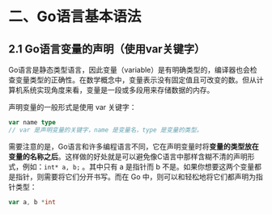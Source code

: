# 二、Go语言基本语法

## 2.1 Go语言变量的声明（使用var关键字）

Go语言是静态类型语言，因此变量（variable）是有明确类型的，编译器也会检查变量类型的正确性。在数学概念中，变量表示没有固定值且可改变的数。但从计算机系统实现角度来看，变量是一段或多段用来存储数据的内存。

声明变量的一般形式是使用 var 关键字：

```go
var name type
// var 是声明变量的关键字，name 是变量名，type 是变量的类型。
```



需要注意的是，Go语言和许多编程语言不同，它在声明变量时将**变量的类型放在变量的名称之后**。这样做的好处就是可以避免像C语言中那样含糊不清的声明形式，例如：`int* a, b;` 。其中只有 a 是指针而 b 不是。如果你想要这两个变量都是指针，则需要将它们分开书写。而在 Go 中，则可以和轻松地将它们都声明为指针类型：

```go
var a, b *int
```

